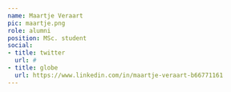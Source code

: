 ```yaml
---
name: Maartje Veraart
pic: maartje.png
role: alumni
position: MSc. student
social:
- title: twitter
  url: #
- title: globe
  url: https://www.linkedin.com/in/maartje-veraart-b66771161
---
```

